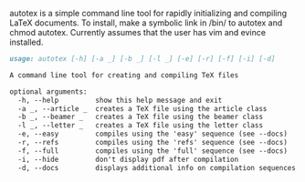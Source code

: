 autotex is a simple command line tool for rapidly initializing and compiling LaTeX documents. To install, make a symbolic link in /bin/ to autotex and chmod autotex. Currently assumes that the user has vim and evince installed. 

```markdown
usage: autotex [-h] [-a _] [-b _] [-l _] [-e] [-r] [-f] [-i] [-d]

A command line tool for creating and compiling TeX files

optional arguments:
  -h, --help         show this help message and exit
  -a _, --article _  creates a TeX file using the article class
  -b _, --beamer _   creates a TeX file using the beamer class
  -l _, --letter _   creates a TeX file using the letter class
  -e, --easy         compiles using the 'easy' sequence (see --docs)
  -r, --refs         compiles using the 'refs' sequence (see --docs)
  -f, --full         compiles using the 'full' sequence (see --docs)
  -i, --hide         don't display pdf after compilation
  -d, --docs         displays additional info on compilation sequences
```
